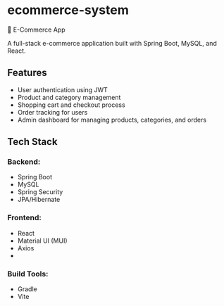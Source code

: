 # ecommerce-system
🛒 E-Commerce App

A full-stack e-commerce application built with Spring Boot, MySQL, and React.

## Features

- User authentication using JWT
- Product and category management
- Shopping cart and checkout process
- Order tracking for users
- Admin dashboard for managing products, categories, and orders

## Tech Stack

### Backend: 
- Spring Boot
- MySQL
- Spring Security
- JPA/Hibernate
  
### Frontend: 
- React
- Material UI (MUI)
- Axios
- 
### Build Tools: 
- Gradle
- Vite

